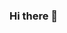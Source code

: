 ### Hi there 👋

<!--
**deeeeeeplearning/deeeeeeplearning** is a ✨ _special_ ✨ repository because its `README.md` (this file) appears on your GitHub profile.

Here are some ideas to get you started:

- 🔭 I’m currently a master student at ShanghaiTech university.
- 🌱 I’m currently working on machine learning.
- 🤔 I’m a kaggle competition expert(3 silver medals). Kaggle competition master go go go!
- 📫 How to reach me: liangshuang@shanghaitech.edu.cn
-->
